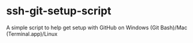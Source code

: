 # ssh-git-setup-script
A simple script to help get setup with GitHub on Windows (Git Bash)/Mac (Terminal.app)/Linux
